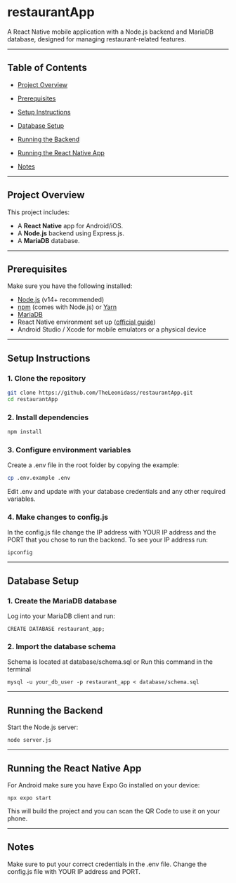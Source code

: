 # restaurantApp

A React Native mobile application with a Node.js backend and MariaDB database, designed for managing restaurant-related features.

---

## Table of Contents

- [Project Overview](#project-overview)
- [Prerequisites](#prerequisites)
- [Setup Instructions](#setup-instructions)
- [Database Setup](#database-setup)
- [Running the Backend](#running-the-backend)
- [Running the React Native App](#running-the-react-native-app)

- [Notes](#notes)

---

## Project Overview

This project includes:

- A **React Native** app for Android/iOS.
- A **Node.js** backend using Express.js.
- A **MariaDB** database.

---

## Prerequisites

Make sure you have the following installed:

- [Node.js](https://nodejs.org/) (v14+ recommended)
- [npm](https://www.npmjs.com/) (comes with Node.js) or [Yarn](https://yarnpkg.com/)
- [MariaDB](https://mariadb.org/download/)
- React Native environment set up ([official guide](https://reactnative.dev/docs/environment-setup))
- Android Studio / Xcode for mobile emulators or a physical device

---

## Setup Instructions

### 1. Clone the repository

```bash
git clone https://github.com/TheLeonidass/restaurantApp.git
cd restaurantApp
```

### 2. Install dependencies
```bash
npm install
```

### 3. Configure environment variables

Create a .env file in the root folder by copying the example:
```bash
cp .env.example .env
```
Edit .env and update with your database credentials and any other required variables.

### 4. Make changes to config.js

In the config.js file change the IP address with YOUR IP address and the PORT that you chose to run the backend. To see your IP address run:
```
ipconfig
```

---

## Database Setup

### 1. Create the MariaDB database

Log into your MariaDB client and run:
```
CREATE DATABASE restaurant_app;
```

### 2. Import the database schema

Schema is located at database/schema.sql
or
Run this command in the terminal
```
mysql -u your_db_user -p restaurant_app < database/schema.sql
```

---

## Running the Backend

Start the Node.js server:
```
node server.js
```

---

## Running the React Native App

For Android make sure you have Expo Go installed on your device:
```
npx expo start
```
This will build the project and you can scan the QR Code to use it on your phone.

---

## Notes

Make sure to put your correct credentials in the .env file.
Change the config.js file with YOUR IP address and PORT.
